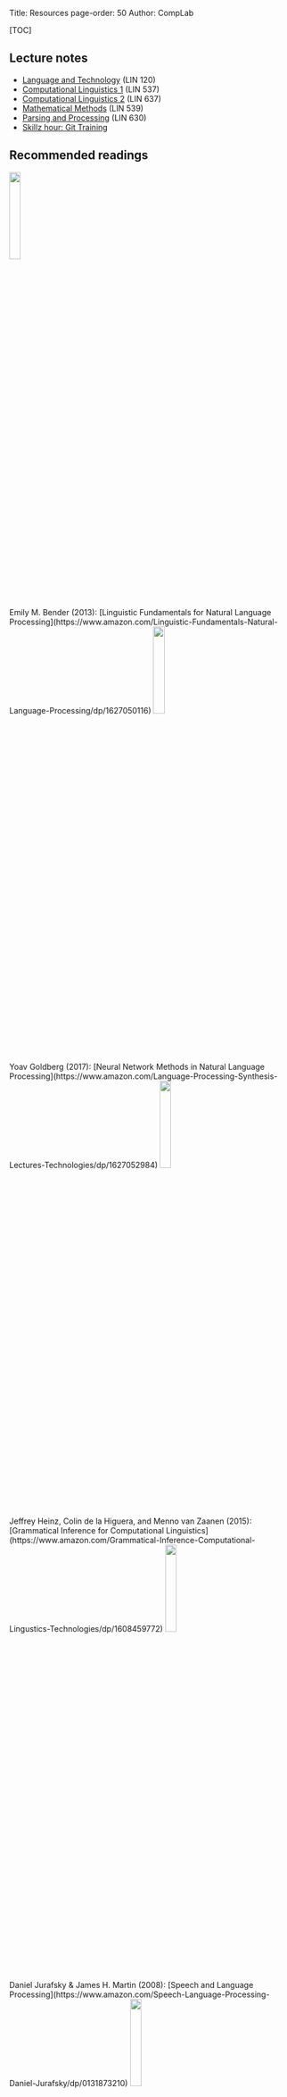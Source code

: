 Title: Resources
page-order: 50
Author: CompLab

[TOC]

## Lecture notes

- [Language and Technology](http://lin120.thomasgraf.net) (LIN 120)
- [Computational Linguistics 1](https://github.com/CompLab-StonyBrook/CompLing_1) (LIN 537)
- [Computational Linguistics 2](http://lin637.thomasgraf.net) (LIN 637)
- [Mathematical Methods](http://lin539.thomasgraf.net) (LIN 539)
- [Parsing and Processing](http://lin630.thomasgraf.net) (LIN 630)
- [Skillz hour: Git Training](https://github.com/CompLab-StonyBrook/git_training)

## Recommended readings

<img style="width:20%" src="{filename}/images/books/bender.jpg" />
<br />
Emily M. Bender (2013): [Linguistic Fundamentals for Natural Language Processing](https://www.amazon.com/Linguistic-Fundamentals-Natural-Language-Processing/dp/1627050116)

<img style="width:20%" src="{filename}/images/books/goldberg.jpg" />
<br />
Yoav Goldberg (2017): [Neural Network Methods in Natural Language Processing](https://www.amazon.com/Language-Processing-Synthesis-Lectures-Technologies/dp/1627052984)

<img style="width:20%" src="{filename}/images/books/heinzetal.jpg" />
<br />
Jeffrey Heinz, Colin de la Higuera, and Menno van Zaanen (2015): [Grammatical Inference for Computational Linguistics](https://www.amazon.com/Grammatical-Inference-Computational-Lingustics-Technologies/dp/1608459772)

<img style="width:20%" src="{filename}/images/books/jurafsky_martin.jpg" />
<br />
Daniel Jurafsky & James H. Martin (2008): [Speech and Language Processing](https://www.amazon.com/Speech-Language-Processing-Daniel-Jurafsky/dp/0131873210)

<img style="width:20%" src="{filename}/images/books/keenan_moss.jpg" />
<br />
Edward L. Keenan & Lawrence S. Moss (2016): [Mathematical Structures in Language](https://www.amazon.com/Mathematical-Structures-Languages-Lecture-Notes/dp/1575868474)

<img style="width:20%" src="{filename}/images/books/manning_schutze.jpg" />
<br />
Christopher D. Manning & Hinrich Schütze (2008): [Foundations of Statistical Natural Language Processing](https://www.amazon.com/Foundations-Statistical-Natural-Language-Processing/dp/0262133601)

<img style="width:20%" src="{filename}/images/books/roark_sproat.jpg" />
<br />
Brian Roark and Richard Sproat (2007): [Computational Approaches to Morphology and Syntax](https://www.amazon.com/Linguistic-Fundamentals-Natural-Language-Processing/dp/1627050116)

## Software

- [mgproc](https://github.com/CompLab-StonyBrook/mgproc)  
  A Python package for modeling human sentence processing with Minimalist grammars

- [CompLab VM](https://drive.google.com/a/stonybrook.edu/file/d/0B09645QdWLiYUldGSGl5Tmx0Vm8/view?usp=sharing)  
  A virtual machine image for doing computational linguistics with Python
